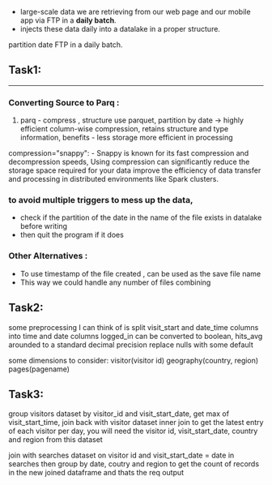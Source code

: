 - large-scale data we are retrieving from our web page and our mobile app via FTP in a **daily batch**.
- injects these data daily into a datalake in a proper structure.


 
partition date 
FTP in a daily batch.



## Task1:
------

###  Converting Source to Parq :
1. parq - compress , structure
use parquet, partition by date -> highly efficient column-wise compression, retains structure and type information, benefits - less storage more efficient in processing

compression="snappy": 
    - Snappy is known for its fast compression and decompression speeds, 
    Using compression can significantly reduce the storage space required for your data 
     improve the efficiency of data transfer and processing in distributed environments like Spark clusters.

### to avoid multiple triggers to mess up the data, 
- check if the partition of the date in the name of the file exists in datalake before writing
-  then quit the program if it does

### Other Alternatives :

- To use timestamp of the file created , can  be used as the save file name 
- This way we could handle any number of files combining 

Task2:
------
some preprocessing I can think of is
split visit_start and date_time columns into time and date columns
logged_in can be converted to boolean, hits_avg arounded to a standard decimal precision
replace nulls with some default

some dimensions to consider:
visitor(visitor id)
geography(country, region)
pages(pagename)

Task3:
------
group visitors dataset by visitor_id and visit_start_date, get max of visit_start_time, join back with visitor dataset inner join to get the latest entry of each visitor per day, you will need the visitor id, visit_start_date, country and region from this dataset

join with searches dataset on visitor id and visit_start_date = date in searches
then group by date, coutry and region to get the count of records in the new joined dataframe and thats the req output